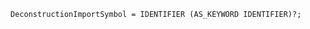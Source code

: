 <!-- This file is generated automatically by infrastructure scripts. Please don't edit by hand. -->

```{ .ebnf .slang-ebnf #DeconstructionImportSymbol }
DeconstructionImportSymbol = IDENTIFIER (AS_KEYWORD IDENTIFIER)?;
```
